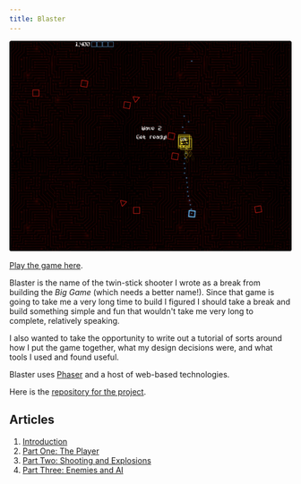 ```yaml
---
title: Blaster
---
```


![Neato screenshot of game](/games/blaster/blaster-screenshot.png "Screenshot of Blaster")

[Play the game here][playblaster].

Blaster is the name of the twin-stick shooter I wrote as a break from building the _Big Game_ (which needs a better name!). Since that game is going to take me a very long time to build I figured I should take a break and build something simple and fun that wouldn't take me very long to complete, relatively speaking.

I also wanted to take the opportunity to write out a tutorial of sorts around how I put the game together, what my design decisions were, and what tools I used and found useful.

Blaster uses [Phaser][] and a host of web-based technologies.

Here is the [repository for the project][repo].

## Articles

  1. [Introduction](/games/blaster/articles/intro)
  2. [Part One: The Player](/games/blaster/articles/part-one)
  3. [Part Two: Shooting and Explosions](/games/blaster/articles/part-two)
  4. [Part Three: Enemies and AI](/games/blaster/articles/part-three)

[playblaster]: http://blaster.drhayes.io
[phaser]: https://phaser.io/
[repo]: https://github.com/drhayes/blaster

